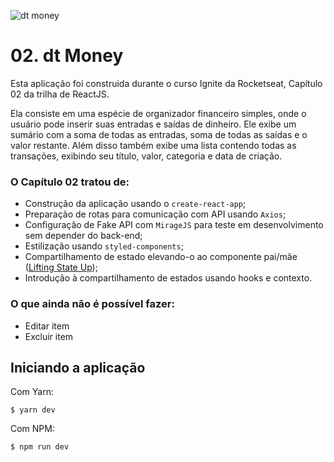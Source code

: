 ![dt money](/.github/dtmoney.gif)

# 02. dt Money

Esta aplicação foi construida durante o curso Ignite da Rocketseat, Capítulo 02
da trilha de ReactJS.

Ela consiste em uma espécie de organizador financeiro simples, onde o usuário
pode inserir suas entradas e saídas de dinheiro. Ele exibe um sumário com a soma
de todas as entradas, soma de todas as saídas e o valor restante. Além disso
também exibe uma lista contendo todas as transações, exibindo seu título, valor,
categoria e data de criação.

### O Capítulo 02 tratou de:

- Construção da aplicação usando o `create-react-app`;
- Preparação de rotas para comunicação com API usando `Axios`;
- Configuração de Fake API com `MirageJS` para teste em desenvolvimento sem depender do back-end;
- Estilização usando `styled-components`;
- Compartilhamento de estado elevando-o ao componente pai/mãe ([Lifting State Up](https://reactjs.org/docs/lifting-state-up.html));
- Introdução à compartilhamento de estados usando hooks e contexto.

### O que ainda não é possível fazer:

- Editar item 
- Excluir item

## Iniciando a aplicação

Com Yarn:

```
$ yarn dev
```

Com NPM:

```
$ npm run dev
```

